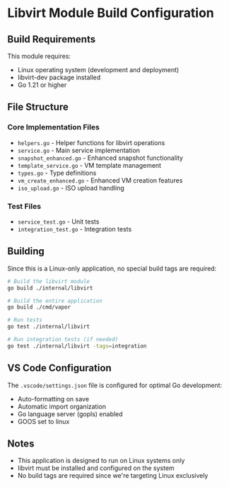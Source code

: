 # Libvirt Module Build Configuration

## Build Requirements

This module requires:
- Linux operating system (development and deployment)
- libvirt-dev package installed
- Go 1.21 or higher

## File Structure

### Core Implementation Files
- `helpers.go` - Helper functions for libvirt operations
- `service.go` - Main service implementation
- `snapshot_enhanced.go` - Enhanced snapshot functionality
- `template_service.go` - VM template management
- `types.go` - Type definitions
- `vm_create_enhanced.go` - Enhanced VM creation features
- `iso_upload.go` - ISO upload handling

### Test Files
- `service_test.go` - Unit tests
- `integration_test.go` - Integration tests

## Building

Since this is a Linux-only application, no special build tags are required:

```bash
# Build the libvirt module
go build ./internal/libvirt

# Build the entire application
go build ./cmd/vapor

# Run tests
go test ./internal/libvirt

# Run integration tests (if needed)
go test ./internal/libvirt -tags=integration
```

## VS Code Configuration

The `.vscode/settings.json` file is configured for optimal Go development:
- Auto-formatting on save
- Automatic import organization
- Go language server (gopls) enabled
- GOOS set to linux

## Notes

- This application is designed to run on Linux systems only
- libvirt must be installed and configured on the system
- No build tags are required since we're targeting Linux exclusively
